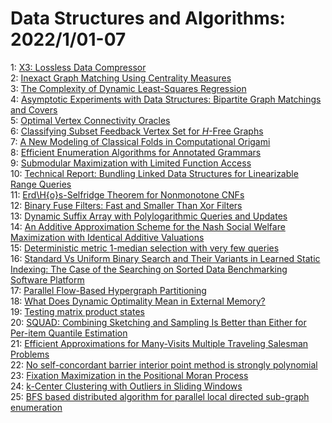 # Data Structures and Algorithms: 2022/1/01-07  
1: [X3: Lossless Data Compressor](https://doi.org/10.48550/arXiv.2201.01727)  
2: [Inexact Graph Matching Using Centrality Measures](https://doi.org/10.48550/arXiv.2201.04563)  
3: [The Complexity of Dynamic Least-Squares Regression](https://doi.org/10.48550/arXiv.2201.00228)  
4: [Asymptotic Experiments with Data Structures: Bipartite Graph Matchings  and Covers](https://doi.org/10.48550/arXiv.2201.00234)  
5: [Optimal Vertex Connectivity Oracles](https://doi.org/10.48550/arXiv.2201.00408)  
6: [Classifying Subset Feedback Vertex Set for $H$-Free Graphs](https://doi.org/10.48550/arXiv.2201.00430)  
7: [A New Modeling of Classical Folds in Computational Origami](https://doi.org/10.48550/arXiv.2201.00536)  
8: [Efficient Enumeration Algorithms for Annotated Grammars](https://doi.org/10.48550/arXiv.2201.00549)  
9: [Submodular Maximization with Limited Function Access](https://doi.org/10.48550/arXiv.2201.00724)  
10: [Technical Report: Bundling Linked Data Structures for Linearizable Range  Queries](https://doi.org/10.48550/arXiv.2201.00874)  
11: [Erd\H{o}s-Selfridge Theorem for Nonmonotone CNFs](https://doi.org/10.48550/arXiv.2201.00968)  
12: [Binary Fuse Filters: Fast and Smaller Than Xor Filters](https://doi.org/10.48550/arXiv.2201.01174)  
13: [Dynamic Suffix Array with Polylogarithmic Queries and Updates](https://doi.org/10.48550/arXiv.2201.01285)  
14: [An Additive Approximation Scheme for the Nash Social Welfare  Maximization with Identical Additive Valuations](https://doi.org/10.48550/arXiv.2201.01419)  
15: [Deterministic metric $1$-median selection with very few queries](https://doi.org/10.48550/arXiv.2201.01436)  
16: [Standard Vs Uniform Binary Search and Their Variants in Learned Static  Indexing: The Case of the Searching on Sorted Data Benchmarking Software  Platform](https://doi.org/10.48550/arXiv.2201.01554)  
17: [Parallel Flow-Based Hypergraph Partitioning](https://doi.org/10.48550/arXiv.2201.01556)  
18: [What Does Dynamic Optimality Mean in External Memory?](https://doi.org/10.48550/arXiv.2201.01742)  
19: [Testing matrix product states](https://doi.org/10.48550/arXiv.2201.01824)  
20: [SQUAD: Combining Sketching and Sampling Is Better than Either for  Per-item Quantile Estimation](https://doi.org/10.48550/arXiv.2201.01958)  
21: [Efficient Approximations for Many-Visits Multiple Traveling Salesman  Problems](https://doi.org/10.48550/arXiv.2201.02054)  
22: [No self-concordant barrier interior point method is strongly polynomial](https://doi.org/10.48550/arXiv.2201.02186)  
23: [Fixation Maximization in the Positional Moran Process](https://doi.org/10.48550/arXiv.2201.02248)  
24: [k-Center Clustering with Outliers in Sliding Windows](https://doi.org/10.48550/arXiv.2201.02448)  
25: [BFS based distributed algorithm for parallel local directed sub-graph  enumeration](https://doi.org/10.48550/arXiv.2201.11655)  